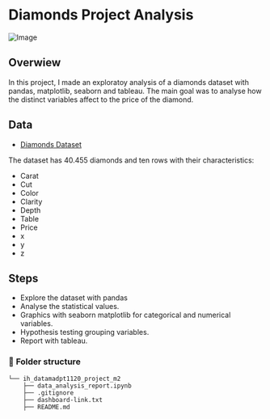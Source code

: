 # Diamonds Project Analysis

![Image](https://estaticos.muyinteresante.es/media/cache/760x570_thumb/uploads/images/article/5888a6e85cafe8a76908d93f/diamantes_0.jpg)

## **Overwiew**

In this project, I made an exploratoy analysis of a diamonds dataset with pandas, matplotlib, seaborn and tableau. The main goal was to analyse how the distinct variables affect to the price of the diamond.

## **Data**

- [Diamonds Dataset](https://www.kaggle.com/shivam2503/diamonds)

The dataset has 40.455 diamonds and ten rows with their characteristics:
- Carat
- Cut
- Color
- Clarity
- Depth
- Table
- Price
- x
- y
- z


## **Steps**

- Explore the dataset with pandas 
- Analyse the statistical values.
- Graphics with seaborn matplotlib for categorical and numerical variables.
- Hypothesis testing grouping variables.
- Report with tableau.




### :file_folder: **Folder structure**
```
└── ih_datamadpt1120_project_m2
    ├── data_analysis_report.ipynb
    ├── .gitignore
    ├── dashboard-link.txt
    ├── README.md
     
```








